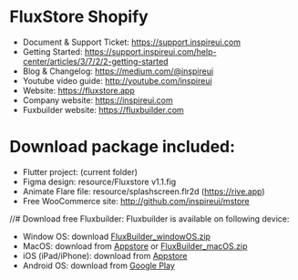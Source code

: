 # FluxStore Shopify

- Document & Support Ticket: https://support.inspireui.com
- Getting Started: https://support.inspireui.com/help-center/articles/3/7/2/2-getting-started 
- Blog & Changelog: https://medium.com/@inspireui
- Youtube video guide: http://youtube.com/inspireui
- Website: https://fluxstore.app
- Company website: https://inspireui.com
- Fuxbuilder website: https://fluxbuilder.com 

# Download package included:
- Flutter project: (current folder)
- Figma design: resource/Fluxstore v1.1.fig
- Animate Flare file: resource/splashscreen.flr2d (https://rive.app)
- Free WooCommerce site: http://github.com/inspireui/mstore


//# Download free Fluxbuilder:
Fluxbuilder is available on following device:
+ Window OS:  download [FluxBuilder_windowOS.zip](https://github.com/inspireui/fluxbuilder/releases/download/latest/FluxBuilder_windowOS.zip) 
+ MacOS: download from [Appstore](https://apps.apple.com/vn/app/fluxbuilder/id1500753204?mt=12) or [FluxBuilder_macOS.zip](https://github.com/inspireui/fluxbuilder/releases/download/latest/Fluxbuilder-macOS.zip) 
+ iOS (iPad/iPhone): download from [Appstore](https://apps.apple.com/tt/app/fluxbuilder-pro/id1503282735?ign-mpt=uo%3D2) 
+ Android OS: download from [Google Play](https://play.google.com/store/apps/details?id=com.inspireui.fluxbuilderpro&hl=en)

